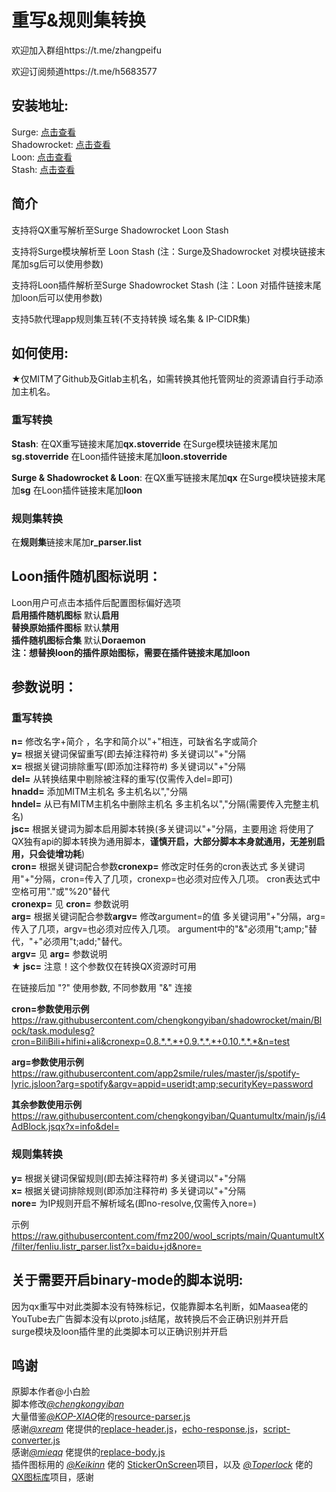 # 重写&规则集转换
欢迎加入群组https://t.me/zhangpeifu

欢迎订阅频道https://t.me/h5683577

## 安装地址:
   Surge: [点击查看](https://raw.githubusercontent.com/chengkongyiban/Surge/main/modules/QX_to_Surge.sgmodule)  
   Shadowrocket: [点击查看](https://raw.githubusercontent.com/chengkongyiban/shadowrocket/main/Block/QX_to_Shadowrocket.module)  
   Loon: [点击查看](https://raw.githubusercontent.com/chengkongyiban/Loon/main/Loon-Gallery/Rewrite_to_Loon.plugin)  
   Stash: [点击查看](https://raw.githubusercontent.com/chengkongyiban/stash/main/override_Store/Rewrite_to_Stash.stoverride)  
  
## 简介

支持将QX重写解析至Surge Shadowrocket Loon Stash  
  
支持将Surge模块解析至 Loon Stash (注：Surge及Shadowrocket 对模块链接末尾加sg后可以使用参数)  

支持将Loon插件解析至Surge Shadowrocket Stash (注：Loon 对插件链接末尾加loon后可以使用参数)  

支持5款代理app规则集互转(不支持转换 域名集 & IP-CIDR集)  
  

## 如何使用:  
   ★仅MITM了Github及Gitlab主机名，如需转换其他托管网址的资源请自行手动添加主机名。  
### 重写转换  
   **Stash**: 在QX重写链接末尾加**qx.stoverride**  在Surge模块链接末尾加**sg.stoverride**  在Loon插件链接末尾加**loon.stoverride**  

   **Surge & Shadowrocket & Loon**: 在QX重写链接末尾加**qx**  在Surge模块链接末尾加**sg**  在Loon插件链接末尾加**loon**  
  
### 规则集转换  
   在**规则集**链接末尾加**r_parser.list**  
## Loon插件随机图标说明：  
   Loon用户可点击本插件后配置图标偏好选项  
   **启用插件随机图标**  默认**启用**  
   **替换原始插件图标**  默认**禁用**  
   **插件随机图标合集**  默认**Doraemon**  
   **注：想替换loon的插件原始图标，需要在插件链接末尾加loon**  


## 参数说明：  
### 重写转换  
   **n=**  修改名字+简介 ，名字和简介以"+"相连，可缺省名字或简介  
   **y=**  根据关键词保留重写(即去掉注释符#) 多关键词以"+"分隔  
   **x=**  根据关键词排除重写(即添加注释符#) 多关键词以"+"分隔  
   **del=** 从转换结果中剔除被注释的重写(仅需传入del=即可)  
   **hnadd=** 添加MITM主机名 多主机名以","分隔  
   **hndel=** 从已有MITM主机名中删除主机名 多主机名以","分隔(需要传入完整主机名)  
   **jsc=**  根据关键词为脚本启用脚本转换(多关键词以"+"分隔，主要用途 将使用了QX独有api的脚本转换为通用脚本，**谨慎开启，大部分脚本本身就通用，无差别启用，只会徒增功耗**)  
   **cron=** 根据关键词配合参数**cronexp=** 修改定时任务的cron表达式 多关键词用"+"分隔，cron=传入了几项，cronexp=也必须对应传入几项。 cron表达式中空格可用"."或"%20"替代  
   **cronexp=** 见 **cron=** 参数说明  
   **arg=** 根据关键词配合参数**argv=** 修改argument=的值 多关键词用"+"分隔，arg=传入了几项，argv=也必须对应传入几项。 argument中的"&"必须用"t;amp;"替代，"+"必须用"t;add;"替代。  
   **argv=** 见 **arg=** 参数说明  
   ★ **jsc=**  注意！这个参数仅在转换QX资源时可用  
  
   在链接后加 "?" 使用参数, 不同参数用 "&" 连接  
  
   **cron=参数使用示例** https://raw.githubusercontent.com/chengkongyiban/shadowrocket/main/Block/task.modulesg?cron=BiliBili+hifini+ali&cronexp=0.8.*.*.*+0.9.*.*.*+0.10.*.*.*&n=test  
  
   **arg=参数使用示例** https://raw.githubusercontent.com/app2smile/rules/master/js/spotify-lyric.jsloon?arg=spotify&argv=appid=useridt;amp;securityKey=password
  
   **其余参数使用示例** https://raw.githubusercontent.com/chengkongyiban/Quantumultx/main/js/i4AdBlock.jsqx?x=info&del=  

### 规则集转换  
   **y=**  根据关键词保留规则(即去掉注释符#) 多关键词以"+"分隔  
   **x=**  根据关键词排除规则(即添加注释符#) 多关键词以"+"分隔  
   **nore=**  为IP规则开启不解析域名(即no-resolve,仅需传入nore=)  

   示例 https://raw.githubusercontent.com/fmz200/wool_scripts/main/QuantumultX/filter/fenliu.listr_parser.list?x=baidu+jd&nore=  

## 关于需要开启binary-mode的脚本说明:  
   因为qx重写中对此类脚本没有特殊标记，仅能靠脚本名判断，如Maasea佬的YouTube去广告脚本没有以proto.js结尾，故转换后不会正确识别并开启  
   surge模块及loon插件里的此类脚本可以正确识别并开启  

## 鸣谢  
原脚本作者@小白脸  
脚本修改[*@chengkongyiban*](https://github.com/chengkongyiban)  
大量借鉴[*@KOP-XIAO*](https://github.com/KOP-XIAO)佬的[resource-parser.js](https://github.com/KOP-XIAO/QuantumultX/raw/master/Scripts/resource-parser.js)  
感谢[*@xream*](https://github.com/xream) 佬提供的[replace-header.js](https://github.com/xream/scripts/raw/main/surge/modules/replace-header/index.js)，[echo-response.js](https://github.com/xream/scripts/raw/main/surge/modules/echo-response/index.js)，[script-converter.js](https://raw.githubusercontent.com/xream/scripts/main/surge/modules/script-converter/script-converter.js)  
感谢[*@mieqq*](https://github.com/mieqq) 佬提供的[replace-body.js](https://github.com/mieqq/mieqq/raw/master/replace-body.js)  
插件图标用的 [*@Keikinn*](https://github.com/Keikinn) 佬的 [StickerOnScreen](https://github.com/KeiKinn/StickerOnScreen)项目，以及 [*@Toperlock*](https://github.com/Toperlock) 佬的 [QX图标库](https://github.com/Toperlock/Quantumult/tree/main/icon)项目，感谢  
